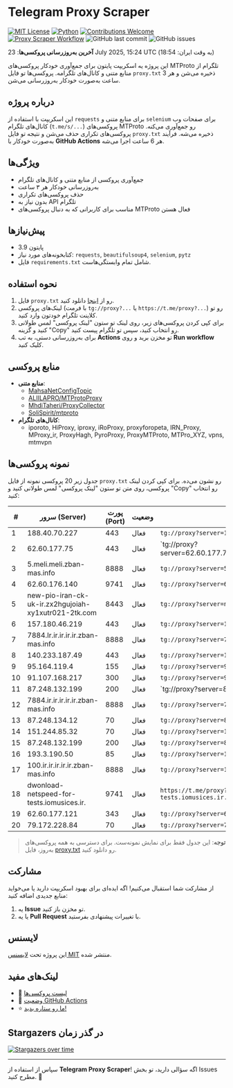 # Telegram Proxy Scraper

[![MIT License](https://img.shields.io/badge/license-MIT-blue.svg)](https://opensource.org/licenses/MIT)
[![Python](https://img.shields.io/badge/python-3.9-blue)](https://www.python.org/downloads/)
[![Contributions Welcome](https://img.shields.io/badge/contributions-welcome-brightgreen.svg?style=flat)](https://github.com/Argh94/telegram-proxy-scraper/issues)
[![Proxy Scraper Workflow](https://github.com/Poriya58p/telegram-proxy-scraper/actions/workflows/scraper.yml/badge.svg)](https://github.com/Argh94/telegram-proxy-scraper/actions/workflows/scraper.yml)
![GitHub last commit](https://img.shields.io/github/last-commit/Argh94/telegram-proxy-scraper)
![GitHub issues](https://img.shields.io/github/issues/Argh94/telegram-proxy-scraper)

**آخرین به‌روزرسانی پروکسی‌ها**: 23 July 2025, 15:24 UTC (به وقت ایران: 18:54)

این پروژه یه اسکریپت پایتون برای جمع‌آوری خودکار پروکسی‌های MTProto تلگرام از منابع متنی و کانال‌های تلگرامه. پروکسی‌ها تو فایل `proxy.txt` ذخیره می‌شن و هر 3 ساعت به‌صورت خودکار به‌روزرسانی می‌شن.

## درباره پروژه

این اسکریپت با استفاده از `requests` برای منابع متنی و `selenium` برای صفحات وب کانال‌های تلگرام (`t.me/s/...`) پروکسی‌های MTProto رو جمع‌آوری می‌کنه. پروکسی‌های تکراری حذف می‌شن و نتیجه تو فایل `proxy.txt` ذخیره می‌شه. فرآیند به‌صورت خودکار با **GitHub Actions** هر 6 ساعت اجرا می‌شه.

## ویژگی‌ها
- جمع‌آوری پروکسی از منابع متنی و کانال‌های تلگرام
- به‌روزرسانی خودکار هر ۳ ساعت
- حذف پروکسی‌های تکراری
- بدون نیاز به API تلگرام
- مناسب برای کاربرانی که به دنبال پروکسی‌های MTProto فعال هستن

## پیش‌نیازها
- پایتون 3.9
- کتابخونه‌های مورد نیاز: `requests`, `beautifulsoup4`, `selenium`, `pytz`
- فایل `requirements.txt` شامل تمام وابستگی‌هاست.

## نحوه استفاده
1. فایل `proxy.txt` رو از [اینجا](proxy.txt) دانلود کنید.
2. لینک‌های پروکسی (با فرمت `tg://proxy?...` یا `https://t.me/proxy?...`) رو تو کلاینت تلگرام خودتون وارد کنید.
3. برای کپی کردن پروکسی‌های زیر، روی لینک تو ستون "لینک پروکسی" لمس طولانی کنید و گزینه "Copy" رو انتخاب کنید، سپس تو تلگرام پیست کنید.
4. برای به‌روزرسانی دستی، به تب **Actions** تو مخزن برید و روی **Run workflow** کلیک کنید.

## منابع پروکسی
- **منابع متنی**:
  - [MahsaNetConfigTopic](https://raw.githubusercontent.com/MahsaNetConfigTopic/proxy/main/proxies.txt)
  - [ALIILAPRO/MTProtoProxy](https://raw.githubusercontent.com/ALIILAPRO/MTProtoProxy/main/proxy-list.txt)
  - [MhdiTaheri/ProxyCollector](https://raw.githubusercontent.com/MhdiTaheri/ProxyCollector/main/proxy.txt)
  - [SoliSpirit/mtproto](https://raw.githubusercontent.com/SoliSpirit/mtproto/master/all_proxies.txt)
- **کانال‌های تلگرام**:
  - iporoto, HiProxy, iproxy, iRoProxy, proxyforopeta, IRN_Proxy, MProxy_ir, ProxyHagh, PyroProxy, ProxyMTProto, MTPro_XYZ, vpns, mtmvpn

## نمونه پروکسی‌ها
جدول زیر 20 پروکسی نمونه از فایل `proxy.txt` رو نشون می‌ده. برای کپی کردن لینک پروکسی، روی متن تو ستون "لینک پروکسی" لمس طولانی کنید و "Copy" رو انتخاب کنید:

| #  | سرور (Server)       | پورت (Port) | وضعیت     | لینک پروکسی                     |
|----|---------------------|-------------|-----------|---------------------------------|
| 1 | 188.40.70.227 | 443 | فعال | `tg://proxy?server=188.40.70.227&port=443&secret=EERighJJvXrFGRMCIMJdCQ==` |
| 2 | 62.60.177.75 | 443 | فعال | `tg://proxy?server=62.60.177.75&port=443&secret=7hYDAQIAAQAH8AMDhuJMOt1tZWRpYS5zdGVhbXBvd2VyZWQuY29tbWVkaWEuc3RlYW1wb3dlcmVkLmNvbQ)`` |
| 3 | 5.meli.meli.zban-mas.info | 8888 | فعال | `tg://proxy?server=5.meli.meli.zban-mas.info&port=8888&secret=7gAA8A8Pd1VV____9QBuLmltZWRpYS5zdGVhbXBvd2VyZWQuY29t` |
| 4 | 62.60.176.140 | 9741 | فعال | `tg://proxy?server=62.60.176.140&port=9741&secret=7gAA8A8Pd1VV____9QBuLmltZWRpYS5zdGVhbXBvd2VyZWQuY29t` |
| 5 | new-pio-iran-ck-uk-ir.zx2hgujoiah-xy1xutr021-2tk.com | 8443 | فعال | `tg://proxy?server=new-pio-iran-ck-uk-ir.zx2hgujoiah-xy1xutr021-2tk.com&port=8443&secret=7gAA8A8Pd1VV____9QBuLmktLXcuZ28tLS0=)__` |
| 6 | 157.180.46.219 | 443 | فعال | `tg://proxy?server=157.180.46.219&port=443&secret=1603010200010001fc030386e24c3add` |
| 7 | 7884.Ir.ir.ir.ir.ir.zban-mas.info | 8888 | فعال | `tg://proxy?server=7884.Ir.ir.ir.ir.ir.zban-mas.info&port=8888&secret=7gAA8A8Pd1VV9QBuLmltZWRpYS5zdGVhbXBvd2VyZWQuY29t__` |
| 8 | 140.233.187.49 | 443 | فعال | `tg://proxy?server=140.233.187.49&port=443&secret=eed77db43ee3721f0fcb40a4ff63b5cd276d656469612e737465616d706f77657265642e636f6d` |
| 9 | 95.164.119.4 | 155 | فعال | `tg://proxy?server=95.164.119.4&port=155&secret=ee0000f00f0f775555fffffff5006e2e696d656469612e737465616d706f77657265642e636f6d` |
| 10 | 91.107.168.217 | 300 | فعال | `tg://proxy?server=91.107.168.217&port=300&secret=eeNEgYdJvXrFGRMCIMJdCQtY2RueWVrdGFu` |
| 11 | 87.248.132.199 | 200 | فعال | `tg://proxy?server=87.248.132.199&port=200&secret=eeNEgYdJvXrFGRMCIMJdCQ)`` |
| 12 | 7884.ir.ir.ir.ir.ir.zban-mas.info | 8888 | فعال | `tg://proxy?server=7884.ir.ir.ir.ir.ir.zban-mas.info&port=8888&secret=7gAA8A8Pd1VV9QBuLmltZWRpYS5zdGVhbXBvd2VyZWQuY29t` |
| 13 | 87.248.134.12 | 70 | فعال | `tg://proxy?server=87.248.134.12&port=70&secret=eed77db43ee3721f0fcb40a4ff63b5cd276D656469612E737465616D706F77657265642E636F6D)__` |
| 14 | 151.244.85.32 | 70 | فعال | `tg://proxy?server=151.244.85.32&port=70&secret=eed77db43ee3721f0fcb40a4ff63b5cd276D656469612E737465616D706F77657265642E636F6D` |
| 15 | 87.248.132.199 | 200 | فعال | `tg://proxy?server=87.248.132.199&port=200&secret=eeNEgYdJvXrFGRMCIMJdCQ` |
| 16 | 193.3.190.50 | 85 | فعال | `tg://proxy?server=193.3.190.50&port=85&secret=ee0000f00f0f775555fffffff5006e2e69636861746770742e636f6d` |
| 17 | 100.ir.ir.ir.ir.ir.zban-mas.info | 8888 | فعال | `tg://proxy?server=100.ir.ir.ir.ir.ir.zban-mas.info&port=8888&secret=7gAA8A8Pd1VV____9QBuLmltZWRpYS5zdGVhbXBvd2VyZWQuY29t` |
| 18 | dwonload-netspeed-for-tests.iomusices.ir. | 9741 | فعال | `https://t.me/proxy?server=dwonload-netspeed-for-tests.iomusices.ir.&port=9741&secret=ee0000f00f0f775555fffffff5006e2e696d656469612e737465616d706f77657265642e636f6d` |
| 19 | 62.60.177.121 | 343 | فعال | `tg://proxy?server=62.60.177.121&port=343&secret=FgMBAgABAAfwAwOG4kw63Q` |
| 20 | 79.172.228.84 | 70 | فعال | `tg://proxy?server=79.172.228.84&port=70&secret=ee0000f00f0f775555fffffff5006e2e696D656469612E737465616D706F77657265642E636F6D` |


> **توجه**: این جدول فقط برای نمایش نمونه‌ست. برای دسترسی به همه پروکسی‌های به‌روز، فایل [proxy.txt](proxy.txt) رو دانلود کنید.

## مشارکت
از مشارکت شما استقبال می‌کنیم! اگه ایده‌ای برای بهبود اسکریپت دارید یا می‌خواید منابع جدیدی اضافه کنید:
1. یه **Issue** تو مخزن باز کنید.
2. یا یه **Pull Request** با تغییرات پیشنهادی بفرستید.

## لایسنس
این پروژه تحت [لایسنس MIT](LICENSE) منتشر شده.

## لینک‌های مفید
- 📄 [لیست پروکسی‌ها](proxy.txt)
- 🚀 [وضعیت GitHub Actions](https://github.com/Argh94/telegram-proxy-scraper/actions)
- ⭐ [ما رو ستاره بدید!](https://github.com/Argh94/telegram-proxy-scraper)

## Stargazers در گذر زمان
[![Stargazers over time](https://starchart.cc/Argh94/telegram-proxy-scraper.svg?variant=adaptive)](https://starchart.cc/Argh94/telegram-proxy-scraper)

---

سپاس از استفاده از **Telegram Proxy Scraper**! اگه سؤالی دارید، تو بخش Issues مطرح کنید. 🌟
